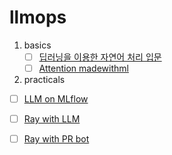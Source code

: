 # llmops

1. basics
    - [ ] [딥러닝을 이용한 자연어 처리 입문](https://wikidocs.net/book/2155)
    - [ ] [Attention madewithml](https://madewithml.com/courses/foundations/attention/)
2. practicals
- [ ] [LLM on MLflow](https://mlflow.org/docs/latest/llms/index.html)
- [ ] [Ray with LLM](https://www.anyscale.com/blog/a-comprehensive-guide-for-building-rag-based-llm-applications-part-1)
- [ ] [Ray with PR bot](https://www.anyscale.com/blog/building-an-llm-powered-github-bot-to-improve-your-pull-requests)


